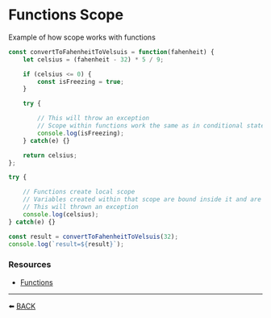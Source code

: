 # Functions Scope

Example of how scope works with functions

```javascript
const convertToFahenheitToVelsuis = function(fahenheit) {
    let celsius = (fahenheit - 32) * 5 / 9;

    if (celsius <= 0) {
        const isFreezing = true;
    }

    try {

        // This will throw an exception
        // Scope within functions work the same as in conditional statements
        console.log(isFreezing);
    } catch(e) {}

    return celsius;
};

try {

    // Functions create local scope
    // Variables created within that scope are bound inside it and are not globally accessable
    // This will thrown an exception
    console.log(celsius); 
} catch(e) {}

const result = convertToFahenheitToVelsuis(32);
console.log(`result=${result}`);
```
### Resources
-   [Functions](https://developer.mozilla.org/en-US/docs/Web/JavaScript/Reference/Global_Objects/Function)

---

:arrow_left: [BACK](../README.md)